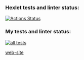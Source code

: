 ### Hexlet tests and linter status:
[![Actions Status](https://github.com/Barzabel/python-project-83/actions/workflows/hexlet-check.yml/badge.svg)](https://github.com/Barzabel/python-project-83/actions)

### My tests and linter status:
[![all tests](https://github.com/Barzabel/python-project-83/workflows/all_tests/badge.svg)](https://github.com/Barzabel/python-project-83/actions)

[web-site](https://page-analyzer-qkil.onrender.com/)
